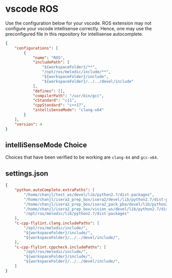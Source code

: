 # vscode ROS

Use the configuration below for your vscode. ROS extension may not configure your vscode intellisense correctly. Hence, one may use the preconfigured file in this repository for intellisense autocomplete.

```json
{
    "configurations": [
        {
            "name": "ROS",
            "includePath": [
                "${workspaceFolder}/**",
                "/opt/ros/melodic/include/**",
                "${workspaceFolder}/include",
                "${workspaceFolder}/../../devel/include"
            ],
            "defines": [],
            "compilerPath": "/usr/bin/gcc",
            "cStandard": "c11",
            "cppStandard": "c++17",
            "intelliSenseMode": "clang-x64"
        }
    ],
    "version": 4
}
```

## intelliSenseMode Choice

Choices that have been verified to be working are `clang-64` and `gcc-x64`.

## settings.json

```json
{
    "python.autoComplete.extraPaths": [
        "/home/chanjl/test_ws/devel/lib/python2.7/dist-packages",
        "/home/chanjl/isera2_prep_box/isera2/devel/lib/python2.7/dist-packages",
        "/home/chanjl/isera2_prep_box/isera2_pack_pba/devel/lib/python2.7/dist-packages",
        "/home/chanjl/isera2_prep_box/vision_ws/devel/lib/python2.7/dist-packages",
        "/opt/ros/melodic/lib/python2.7/dist-packages"
    ],
    "c-cpp-flylint.clang.includePaths": [
        "/opt/ros/melodic/include/",
        "${workspaceFolder}/include/",
        "${workspaceFolder}/../../devel/include/",
    ],
    "c-cpp-flylint.cppcheck.includePaths": [
        "/opt/ros/melodic/include/",
        "${workspaceFolder}/include/",
        "${workspaceFolder}/../../devel/include/",
    ]
}
```
